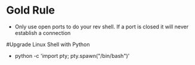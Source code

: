 # Gold Rule #
  * Only use open ports to do your rev shell. If a port is closed it will never establish a connection

#Upgrade Linux Shell with Python
 * python -c 'import pty; pty.spawn("/bin/bash")'
